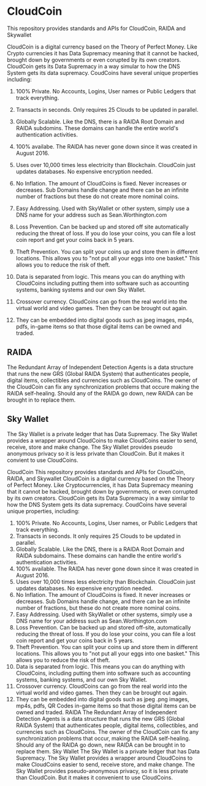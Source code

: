 # CloudCoin
This repository provides standards and APIs for CloudCoin, RAIDA and Skywallet

CloudCoin is a digital currency based on the Theory of Perfect Money. Like Crypto currencies it has Data Supremacy meaning that it cannot be hacked, brought down by governments or even corupted by its own creators. CloudCoin gets its Data Supremacy in a way simular to how the DNS System gets its data supremacy. CoudCoins have several unique properties including: 

1. 100% Private. No Accounts, Logins, User names or Public Ledgers that track everything. 

2. Transacts in seconds. Only requires 25 Clouds to be updated in parallel. 

3. Globally Scalable. Like the DNS, there is a RAIDA Root Domain and RAIDA subdomins. These domains can handle the entire world's authentication activities. 

4. 100% availabe. The RAIDA has never gone down since it was created in August 2016.

5. Uses over 10,000 times less electricity than Blockchain. CloudCoin just updates databases. No expensive encryption needed.

6. No Inflation. The amount of CloudCoins is fixed. Never increases or decreases. Sub Domains handle change and there can be an infinite number of fractions but these do not create more nominal coins. 

7. Easy Addressing. Used with SkyWallet or other system, simply use a DNS name for your address such as Sean.Worthington.com

9. Loss Prevention. Can be backed up and stored off site automatically reducing the threat of loss. If you do lose your coins, you can file a lost coin report and get your coins back in 5 years. 

10. Theft Prevention. You can split your coins up and store them in different locations. This allows you to "not put all your eggs into one basket." This allows you to reduce the risk of theft. 

11. Data is separated from logic. This means you can do anything with CloudCoins including putting them into software such as accounting systems, banking systems and our own Sky Wallet. 

12. Crossover currency. CloudCoins can go from the real world into the virtual world and video games. Then they can be brought out again. 

13. They can be embedded into digital goods such as jpeg images, mp4s, pdfs, in-game items so that those digital items can be owned and traded. 


## RAIDA
The Redundant Array of Independent Detection Agents is a data structure that runs the new GRS (Global RAIDA System) that authenticates people, digital items, collectibles and currencies such as CloudCoins. The owner of the CloudCoin can fix any synchronization problems that occure making the RAIDA self-healing. Should any of the RAIDA go down, new RAIDA can be brought in to replace them. 

## Sky Wallet

The Sky Wallet is a private ledger that has Data Supremacy. The Sky Wallet provides a wrapper around CloudCoins to make CloudCoins easier to send, receive, store and make change. The Sky Wallet provides pseudo anonymous privacy so it is less private than CloudCoin. But it makes it convient to use CloudCoins. 

CloudCoin
This repository provides standards and APIs for CloudCoin, RAIDA, and Skywallet
CloudCoin is a digital currency based on the Theory of Perfect Money. Like Cryptocurrencies, it has Data Supremacy meaning that it cannot be hacked, brought down by governments, or even corrupted by its own creators. CloudCoin gets its Data Supremacy in a way similar to how the DNS System gets its data supremacy. CoudCoins have several unique properties, including:
1.	100% Private. No Accounts, Logins, User names, or Public Ledgers that track everything.
2.	Transacts in seconds. It only requires 25 Clouds to be updated in parallel.
3.	Globally Scalable. Like the DNS, there is a RAIDA Root Domain and RAIDA subdomains. These domains can handle the entire world's authentication activities.
4.	100% available. The RAIDA has never gone down since it was created in August 2016.
5.	Uses over 10,000 times less electricity than Blockchain. CloudCoin just updates databases. No expensive encryption needed.
6.	No Inflation. The amount of CloudCoins is fixed. It never increases or decreases. Sub Domains handle change, and there can be an infinite number of fractions, but these do not create more nominal coins.
7.	Easy Addressing. Used with SkyWallet or other systems, simply use a DNS name for your address such as Sean.Worthington.com
8.	Loss Prevention. Can be backed up and stored off-site, automatically reducing the threat of loss. If you do lose your coins, you can file a lost coin report and get your coins back in 5 years.
9.	Theft Prevention. You can split your coins up and store them in different locations. This allows you to "not put all your eggs into one basket." This allows you to reduce the risk of theft.
10.	Data is separated from logic. This means you can do anything with CloudCoins, including putting them into software such as accounting systems, banking systems, and our own Sky Wallet.
11.	Crossover currency. CloudCoins can go from the real world into the virtual world and video games. Then they can be brought out again.
12.	They can be embedded into digital goods such as jpeg .png images, mp4s, pdfs, QR Codes in-game items so that those digital items can be owned and traded.
RAIDA
The Redundant Array of Independent Detection Agents is a data structure that runs the new GRS (Global RAIDA System) that authenticates people, digital items, collectibles, and currencies such as CloudCoins. The owner of the CloudCoin can fix any synchronization problems that occur, making the RAIDA self-healing. Should any of the RAIDA go down, new RAIDA can be brought in to replace them.
Sky Wallet
The Sky Wallet is a private ledger that has Data Supremacy. The Sky Wallet provides a wrapper around CloudCoins to make CloudCoins easier to send, receive store, and make change. The Sky Wallet provides pseudo-anonymous privacy, so it is less private than CloudCoin. But it makes it convenient to use CloudCoins.

